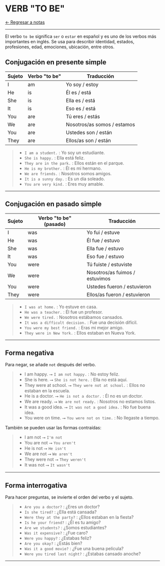 # VERB "TO BE"

[← Regresar a notas](../../README.md) <br>

---

El verbo `to be` significa `ser` o `estar` en español y es uno de los verbos más importantes en inglés. Se usa para describir identidad, estados, profesiones, edad, emociones, ubicación, entre otros.

## Conjugación en presente simple

| Sujeto  | Verbo "to be" | Traducción                  |
|---------|---------------|-----------------------------|
| I       | am            | Yo soy / estoy              |
| He      | is            | Él es / está                |
| She     | is            | Ella es / está              |
| It      | is            | Eso es / está               |
| You     | are           | Tú eres / estás             |
| We      | are           | Nosotros/as somos / estamos |
| You     | are           | Ustedes son / están         |
| They    | are           | Ellos/as son / están        |

> - `I am a student.` : Yo soy un estudiante.
> - `She is happy.` : Ella está feliz.
> - `They are in the park.` : Ellos están en el parque.
> - `He is my brother.` : Él es mi hermano.
> - `We are friends.` : Nosotros somos amigos.
> - `It is a sunny day.` : Es un día soleado.
> - `You are very kind.` : Eres muy amable.

---

## Conjugación en pasado simple

| Sujeto  | Verbo "to be" (pasado) | Traducción                     |
|---------|------------------------|--------------------------------|
| I       | was                    | Yo fui / estuve                |
| He      | was                    | Él fue / estuvo                |
| She     | was                    | Ella fue / estuvo              |
| It      | was                    | Eso fue / estuvo               |
| You     | were                   | Tú fuiste / estuviste          |
| We      | were                   | Nosotros/as fuimos / estuvimos |
| You     | were                   | Ustedes fueron / estuvieron    |
| They    | were                   | Ellos/as fueron / estuvieron   |

> - `I was at home.` : Yo estuve en casa.
> - `He was a teacher.` : Él fue un profesor.
> - `We were tired.` : Nosotros estábamos cansados.
> - `It was a difficult decision.` : Fue una decisión difícil.
> - `You were my best friend.` : Eras mi mejor amigo.
> - `They were in New York.` : Ellos estaban en Nueva York.

---

## Forma negativa

Para negar, se añade `not` después del verbo.

> - I am happy. ⭢ `I am not happy.` : No estoy feliz.
> - She is here. ⭢ `She is not here.` : Ella no está aquí.
> - They were at school. ⭢ `They were not at school.` : Ellos no estaban en la escuela.
> - He is a doctor. ⭢ `He is not a doctor.` : Él no es un doctor.
> - We are ready. ⭢ `We are not ready.` : Nosotros no estamos listos.
> - It was a good idea. ⭢ `It was not a good idea.` : No fue buena idea.
> - You were on time. ⭢ `You were not on time.` : No llegaste a tiempo.

También se pueden usar las formas contraídas:

> - I am not ⭢ `I'm not`
> - You are not ⭢ `You aren't`
> - He is not ⭢ `He isn't`
> - We are not ⭢ `We aren't`
> - They were not ⭢ `They weren't`
> - It was not ⭢ `It wasn't`

---

## Forma interrogativa

Para hacer preguntas, se invierte el orden del verbo y el sujeto.

> - `Are you a doctor?` : ¿Eres un doctor?
> - `Is she tired?` : ¿Ella está cansada?
> - `Were they at the party?` : ¿Ellos estaban en la fiesta?
> - `Is he your friend?` : ¿Él es tu amigo?
> - `Are we students?` : ¿Somos estudiantes?
> - `Was it expensive?` : ¿Fue caro?
> - `Were you happy?` : ¿Estabas feliz?
> - `Are you okay?` : ¿Estás bien?
> - `Was it a good movie?` : ¿Fue una buena película?
> - `Were you tired last night?` : ¿Estabas cansado anoche?

---